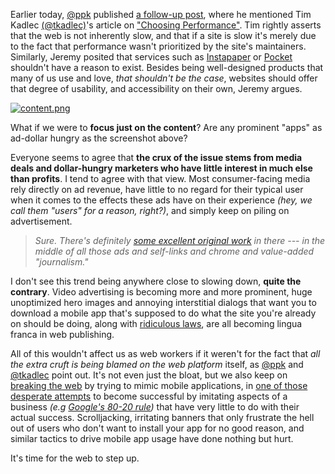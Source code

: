 Earlier today, [@ppk][1] published [a follow-up post][2], where he mentioned Tim Kadlec [(@tkadlec)][3]'s article on ["Choosing Performance"][4]. Tim rightly asserts that the web is not inherently slow, and that if a site is slow it's merely due to the fact that performance wasn't prioritized by the site's maintainers. Similarly, Jeremy posited that services such as [Instapaper][5] or [Pocket][6] shouldn't have a reason to exist. Besides being well-designed products that many of us use and love, _that shouldn't be the case_, websites should offer that degree of usability, and accessibility on their own, Jeremy argues.

[![content.png][8]][7]

What if we were to **focus just on the content**? Are any prominent "apps" as ad-dollar hungry as the screenshot above?

Everyone seems to agree that **the crux of the issue stems from media deals and dollar-hungry marketers who have little interest in much else than profits**. I tend to agree with that view. Most consumer-facing media rely directly on ad revenue, have little to no regard for their typical user when it comes to the effects these ads have on their experience _(hey, we call them "users" for a reason, right?)_, and simply keep on piling on advertisement.

> _Sure. There's definitely [some excellent original work][7] in there --- in the middle of all those ads and self-links and chrome and value-added "journalism."_

I don't see this trend being anywhere close to slowing down, **quite the contrary**. Video advertising is becoming more and more prominent, huge unoptimized hero images and annoying interstitial dialogs that want you to download a mobile app that's supposed to do what the site you're already on should be doing, along with [ridiculous laws][9], are all becoming lingua franca in web publishing.

All of this wouldn't affect us as web workers if it weren't for the fact that _all the extra cruft is being blamed on the web platform_ itself, as [@ppk][1] and [@tkadlec][3] point out. It's not even just the bloat, but we also keep on [breaking the web][10] by trying to mimic mobile applications, in [one of those desperate attempts][11] to become successful by imitating aspects of a business _(e.g [Google's 80-20 rule][12])_ that have very little to do with their actual success. Scrolljacking, irritating banners that only frustrate the hell out of users who don't want to install your app for no good reason, and similar tactics to drive mobile app usage have done nothing but hurt.

It's time for the web to step up.

[1]: https://twitter.com/ppk
[2]: http://www.quirksmode.org/blog/archives/2015/05/web_vs_native_l.html
[3]: https://twitter.com/tkadlec
[4]: http://timkadlec.com/2015/05/choosing-performance/
[5]: https://www.instapaper.com/
[6]: https://getpocket.com/
[7]: https://www.flickr.com/photos/merlin/sets/72157622077100537/
[8]: https://i.imgur.com/1m1L4B5.jpg
[9]: http://www.cookielaw.org/the-cookie-law/
[10]: /articles/stop-breaking-the-web
[11]: http://demo.paper-leaf.com/alton/standard/
[12]: http://www.wired.com/2013/08/innovate-or-die-why-googles-8020-rule-is-a-red-herring/
